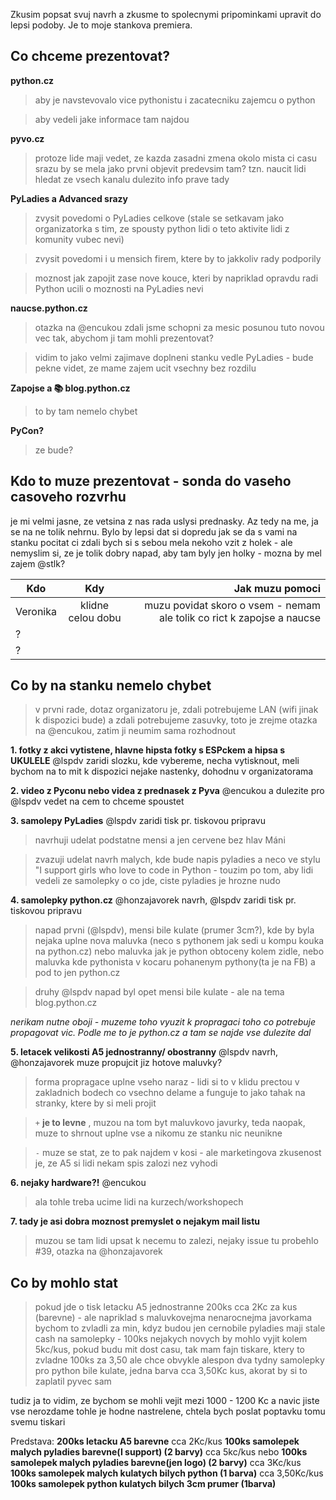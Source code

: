 Zkusim popsat svuj navrh a zkusme to spolecnymi pripominkami upravit do lepsi podoby. Je to moje stankova premiera.

## Co chceme prezentovat?

**python.cz** 

> aby je navstevovalo vice pythonistu i zacatecniku zajemcu o python

> aby vedeli jake informace tam najdou

**pyvo.cz**

> protoze lide maji vedet, ze kazda zasadni zmena okolo mista ci casu srazu by se mela jako prvni objevit predevsim tam? tzn. naucit lidi hledat ze vsech kanalu dulezito info prave tady

**PyLadies a Advanced srazy**

> zvysit povedomi o PyLadies celkove (stale se setkavam jako organizatorka s tim, ze spousty python lidi o teto aktivite lidi z komunity vubec nevi)

> zvysit povedomi i u mensich firem, ktere by to jakkoliv rady podporily

> moznost jak zapojit zase nove kouce, kteri by napriklad opravdu radi Python ucili o moznosti na PyLadies nevi

**naucse.python.cz**

> otazka na @encukou  zdali jsme schopni za mesic posunou tuto novou vec tak, abychom ji tam mohli prezentovat?

> vidim to jako velmi zajimave doplneni stanku vedle PyLadies - bude pekne videt, ze mame zajem ucit vsechny bez rozdilu

**Zapojse a 📚  blog.python.cz**

> to by tam nemelo chybet

**PyCon?**
> ze bude? 

## Kdo to muze prezentovat - sonda do vaseho casoveho rozvrhu
je mi velmi jasne, ze vetsina z nas rada uslysi prednasky. Az tedy na me, ja se na ne tolik nehrnu. Bylo by lepsi dat si dopredu jak se da s vami na stanku pocitat ci zdali bych si s sebou mela nekoho vzit z holek - ale nemyslim si, ze je tolik dobry napad, aby tam byly jen holky - mozna by mel zajem @stlk?

| Kdo        | Kdy           | Jak muzu pomoci |
| ------------- |:-------------:| -----:|
| Veronika    | klidne celou dobu | muzu povidat skoro o vsem - nemam ale tolik co rict k zapojse a naucse |
|    ?   |       |    |
|   ?    |       |    |


## Co by na stanku nemelo chybet

> v prvni rade, dotaz organizatoru je, zdali potrebujeme LAN  (wifi jinak k dispozici bude) a zdali potrebujeme zasuvky, toto je zrejme otazka na @encukou, zatim ji neumim sama rozhodnout

**1. fotky z akci vytistene, hlavne hipsta fotky s ESPckem a hipsa s UKULELE** @lspdv zaridi slozku, kde vybereme, necha vytisknout, meli bychom na to mit k dispozici nejake nastenky, dohodnu v organizatorama

**2. video z Pyconu nebo videa z prednasek z Pyva** @encukou a dulezite pro @lspdv vedet na cem to chceme spoustet

**3. samolepy PyLadies** @lspdv zaridi tisk pr. tiskovou pripravu

> navrhuji udelat podstatne mensi a jen cervene bez hlav Máni

> zvazuji udelat navrh malych, kde bude napis pyladies a neco ve stylu "I support girls who love to code in Python - touzim po tom, aby lidi vedeli ze samolepky o co jde, ciste pyladies je hrozne nudo

**4. samolepky python.cz** @honzajavorek navrh, @lspdv zaridi tisk pr. tiskovou pripravu

> napad prvni (@lspdv), mensi bile kulate (prumer 3cm?), kde by byla nejaka uplne nova maluvka (neco s pythonem jak sedi u kompu kouka na python.cz) nebo maluvka jak je python obtoceny kolem zidle, nebo maluvka kde pythonista v kocaru pohanenym pythony(ta je na FB) a pod to jen python.cz 

> druhy @lspdv napad byl opet mensi bile kulate - ale na tema blog.python.cz 

_nerikam nutne oboji - muzeme toho vyuzit k propragaci toho co potrebuje propagovat vic. Podle me to je python.cz a tam se najde vse dulezite dal_

**5. letacek velikosti A5 jednostranny/ obostranny** @lspdv navrh, @honzajavorek muze propujcit jiz hotove maluvky?

> forma propragace uplne vseho naraz - lidi si to v klidu prectou v zakladnich bodech co vsechno delame a funguje to jako tahak na stranky, ktere by si meli projit

>  `+` **je to levne** , muzou na tom byt maluvkovo javurky, teda naopak, muze to shrnout uplne vse a nikomu ze stanku nic neunikne

>  `-` muze se stat, ze to pak najdem v kosi - ale marketingova zkusenost je, ze A5 si lidi nekam spis zalozi nez vyhodi

**6. nejaky hardware?!** @encukou 
> ala tohle treba ucime lidi na kurzech/workshopech

**7. tady je asi dobra moznost premyslet o nejakym mail listu**
> muzou se tam lidi upsat k necemu to zalezi, nejaky issue tu probehlo #39, otazka na @honzajavorek

## Co by mohlo stat
> pokud jde o tisk letacku A5 jednostranne 200ks cca 2Kc za kus (barevne) - ale napriklad s maluvkovejma nenarocnejma javorkama bychom to zvladli za min, kdyz budou jen cernobile
> pyladies maji stale cash na samolepky - 100ks nejakych novych by mohlo vyjit kolem 5kc/kus, pokud budu mit dost casu, tak mam fajn tiskare, ktery to zvladne 100ks za 3,50 ale chce obvykle alespon dva tydny
> samolepky pro python bile kulate, jedna barva cca 3,50Kc kus, akorat by si to zaplatil pyvec sam

tudiz ja to vidim, ze bychom se mohli vejit mezi 1000 - 1200 Kc a navic jiste vse nerozdame
tohle je hodne nastrelene, chtela bych poslat poptavku tomu svemu tiskari

Predstava:
**200ks letacku A5 barevne** cca 2Kc/kus
**100ks samolepek malych pyladies barevne(I support) (2 barvy)** cca 5kc/kus nebo **100ks samolepek malych pyladies barevne(jen logo) (2 barvy)** cca 3Kc/kus
**100ks samolepek malych kulatych bilych python (1 barva)** cca 3,50Kc/kus
**100ks samolepek python kulatych bilych 3cm prumer (1barva)**
